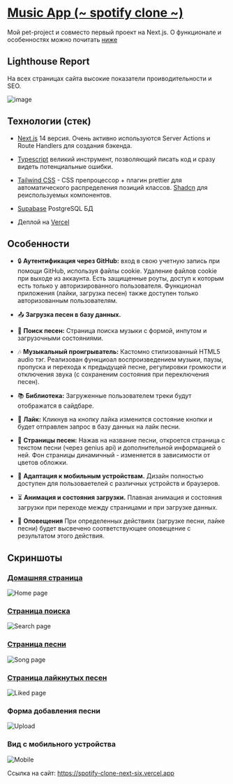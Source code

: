 # [Music App (~ spotify clone ~)](https://spotify-clone-next-six.vercel.app/)

Мой pet-project и совместо первый проект на Next.js. О функционале и особенностях можно почитать [ниже](#технологии)

## Lighthouse Report

На всех страницах сайта высокие показатели проиводительности и SEO.

![image](https://github.com/neequu/spotify-clone-next/assets/69749247/70a42a3a-16c9-41f2-90bc-37c087f8f6fd)

## Технологии (стек)

- [Next.js](https://nextjs.org/) 14 версия. Очень активно используются Server Actions и Route Handlers для создания бэкенда.

- [Typescript](https://www.typescriptlang.org) великий инструмент, позволяющий писать код и сразу видеть потенциальные ошибки.
  
- [Tailwind CSS](https://tailwindcss.com/) - CSS препроцессор + плагин prettier для автоматического распределения позиций классов. [Shadcn](https://ui.shadcn.com) для реиспользуемых компонентов.

- [Supabase](https://supabase.io/) PostgreSQL БД

- Деплой на [Vercel](https://vercel.com/)

## Особенности

- 🔒 **Аутентификация через GitHub:** вход в свою учетную запись при помощи GitHub, используя файлы cookie. Удаление файлов cookie при выходе из аккаунта. Есть защищенные роуты, доступ к которым есть только у авторизированного пользователя. Функционал приложения (лайки, загрузка песен) также доступен только авторизованным пользователям.

- 📤 **Загрузка песен в базу данных.** 

- 🔎 **Поиск песен:** Страница поиска музыки с формой, инпутом и загрузочными состояниями. 

- 🎶 **Музыкальный проигрыватель:** Кастомно стилизованный HTML5 audio тэг. Реализован функциоал воспроизведением музыки, паузы, пропуска и перехода к предыдущей песне, регулировки громкости и отключения звука (с сохраненим состояния при переключения песен).

- 📚 **Библиотека:** Загруженные пользователем треки будут отображатся в сайдбаре.

- 🖤 **Лайк:** Кликнув на кнопку лайка изменится состояние кнопки и будет отправлен запрос в базу данных на лайк песни.

- 🎵 **Страницы песен:** Нажав на название песни, откроется страница с текстом песни (через genius api) и дополнительной информацией о ней. Фон страницы динамичный - изменяется в зависимости от цветов обложки.

- 📱 **Адаптация к мобильным устройствам.** Дизайн полностью доступен для пользоваетелей с различных устройств и браузеров.

- ⏳ **Анимация и состояния загрузки.** Плавная анимация и состояния загрузки при переходе между страницами и при загрузке данных.

- 🔔 **Оповещения** При определенных действиях (загрузке песни, лайке песни) будет высвечено соответствующее оповещение с результатом этого действия.

## Скриншоты
### [Домашняя страница](https://spotify-clone-next-six.vercel.app)
![Home page](https://github.com/neequu/spotify-clone-next/assets/69749247/150a3365-e823-4064-a6c6-faf0a9bd7d86)
### [Страница поиска](https://spotify-clone-next-six.vercel.app/search)
![Search page](https://github.com/neequu/spotify-clone-next/assets/69749247/93050f9f-8c58-4371-99c8-cf03aee0dd5f)
### [Страница песни](https://spotify-clone-next-six.vercel.app/songs/1)
![Song page](https://github.com/neequu/spotify-clone-next/assets/69749247/05db822a-2bf6-46d7-b21b-6cbc7787b2fc)
### [Страница лайкнутых песен](https://spotify-clone-next-six.vercel.app/liked-songs)
![Liked page](https://github.com/neequu/spotify-clone-next/assets/69749247/ea22f697-155e-4a5d-95fd-65d99d1b7494)
### Форма добавления песни
![Upload](https://github.com/neequu/spotify-clone-next/assets/69749247/45e377e1-76f0-4784-ad05-99cbd99886d9)
### Вид с мобильного устройства
![Mobile](https://github.com/neequu/spotify-clone-next/assets/69749247/3dd4f0c1-4594-4bbe-85bb-01dbab0ab1ec)

Ссылка на сайт: https://spotify-clone-next-six.vercel.app

